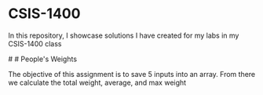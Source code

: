 # CSIS-1400
<p> In this repository, I showcase solutions I have created for my labs in my CSIS-1400 class</p>
# # People's Weights
<p>The objective of this assignment is to save 5 inputs into an array. From there we calculate the total weight, average, and max weight</p>
